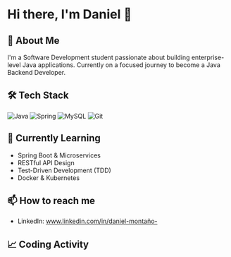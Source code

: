 # Hi there, I'm Daniel 👋

## 🚀 About Me
I'm a Software Development student passionate about building enterprise-level Java applications. Currently on a focused journey to become a Java Backend Developer.

## 🛠️ Tech Stack
![Java](https://img.shields.io/badge/Java-ED8B00?style=for-the-badge&logo=openjdk&logoColor=white)
![Spring](https://img.shields.io/badge/Spring-6DB33F?style=for-the-badge&logo=spring&logoColor=white)
![MySQL](https://img.shields.io/badge/MySQL-00000F?style=for-the-badge&logo=mysql&logoColor=white)
![Git](https://img.shields.io/badge/GIT-E44C30?style=for-the-badge&logo=git&logoColor=white)


## 🌱 Currently Learning
- Spring Boot & Microservices
- RESTful API Design
- Test-Driven Development (TDD)
- Docker & Kubernetes

## 📫 How to reach me
- LinkedIn: www.linkedin.com/in/daniel-montaño-

## 📈 Coding Activity
<!--START_SECTION:waka-->
<!--END_SECTION:waka-->
